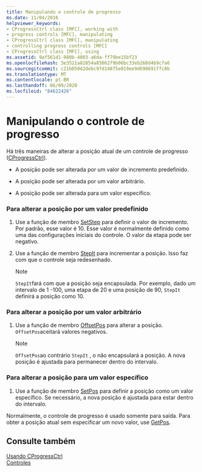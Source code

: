 ```yaml
---
title: Manipulando o controle de progresso
ms.date: 11/04/2016
helpviewer_keywords:
- CProgressCtrl class [MFC], working with
- progress controls [MFC], manipulating
- CProgressCtrl class [MFC], manipulating
- controlling progress controls [MFC]
- CProgressCtrl class [MFC], using
ms.assetid: 9af561d1-980b-4003-a6da-ff79be15bf23
ms.openlocfilehash: 3e3521a82854a85062f9b06bc33eb268d4b9c7a6
ms.sourcegitcommit: c21b05042debc97d14875e019ee9d698691ffc0b
ms.translationtype: MT
ms.contentlocale: pt-BR
ms.lasthandoff: 06/09/2020
ms.locfileid: "84622426"
---
```

# <a name="manipulating-the-progress-control"></a>Manipulando o controle de progresso

Há três maneiras de alterar a posição atual de um controle de progresso ([CProgressCtrl](reference/cprogressctrl-class.md)).

- A posição pode ser alterada por um valor de incremento predefinido.

- A posição pode ser alterada por um valor arbitrário.

- A posição pode ser alterada para um valor específico.

### <a name="to-change-the-position-by-a-preset-amount"></a>Para alterar a posição por um valor predefinido

1. Use a função de membro [SetStep](reference/cprogressctrl-class.md#setstep) para definir o valor de incremento. Por padrão, esse valor é 10. Esse valor é normalmente definido como uma das configurações iniciais do controle. O valor da etapa pode ser negativo.

1. Use a função de membro [StepIt](reference/cprogressctrl-class.md#stepit) para incrementar a posição. Isso faz com que o controle seja redesenhado.

    > [!NOTE]
    >  `StepIt`fará com que a posição seja encapsulada. Por exemplo, dado um intervalo de 1 -100, uma etapa de 20 e uma posição de 90, `StepIt` definirá a posição como 10.

### <a name="to-change-the-position-by-an-arbitrary-amount"></a>Para alterar a posição por um valor arbitrário

1. Use a função de membro [OffsetPos](reference/cprogressctrl-class.md#offsetpos) para alterar a posição. `OffsetPos`aceitará valores negativos.

    > [!NOTE]
    >  `OffsetPos`ao contrário `StepIt` , o não encapsulará a posição. A nova posição é ajustada para permanecer dentro do intervalo.

### <a name="to-change-the-position-to-a-specific-value"></a>Para alterar a posição para um valor específico

1. Use a função de membro [SetPos](reference/cprogressctrl-class.md#setpos) para definir a posição como um valor específico. Se necessário, a nova posição é ajustada para estar dentro do intervalo.

Normalmente, o controle de progresso é usado somente para saída. Para obter a posição atual sem especificar um novo valor, use [GetPos](reference/cprogressctrl-class.md#getpos).

## <a name="see-also"></a>Consulte também

[Usando CProgressCtrl](using-cprogressctrl.md)<br/>
[Controles](controls-mfc.md)
